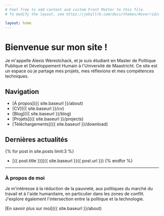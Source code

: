 ```yaml
---
# Feel free to add content and custom Front Matter to this file.
# To modify the layout, see https://jekyllrb.com/docs/themes/#overriding-theme-defaults

layout: home
---
```


# Bienvenue sur mon site !

Je m'appelle Alexis Werestchack, et je suis étudiant en Master de Politique Publique et Développement Humain à l'Université de Maastricht. Ce site est un espace où je partage mes projets, mes réflexions et mes compétences techniques.

## Navigation
- [À propos]({{ site.baseurl }}/about)
- [CV]({{ site.baseurl }}/cv)
- [Blog]({{ site.baseurl }}/blog)
- [Projets]({{ site.baseurl }}/projects)
- [Téléchargements]({{ site.baseurl }}/download)

## Dernières actualités
{% for post in site.posts limit:3 %}
- [{{ post.title }}]({{ site.baseurl }}{{ post.url }})
{% endfor %}

---

### À propos de moi
Je m'intéresse à la réduction de la pauvreté, aux politiques du marché du travail et à l'aide humanitaire, en particulier dans les zones de conflit. J'explore également l'intersection entre la politique et la technologie.

[En savoir plus sur moi]({{ site.baseurl }}/about)
